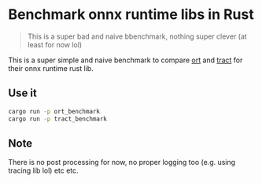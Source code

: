 # Benchmark onnx runtime libs in Rust

> This is a super bad and naive bbenchmark, nothing super clever (at least for now lol)

This is a super simple and naive benchmark to compare [ort](https://ort.pyke.io/) and [tract](https://github.com/sonos/tract) for their onnx runtime rust lib.

## Use it

```bash
cargo run -p ort_benchmark
cargo run -p tract_benchmark
```

## Note

There is no post processing for now, no proper logging too (e.g. using tracing lib lol) etc etc.

